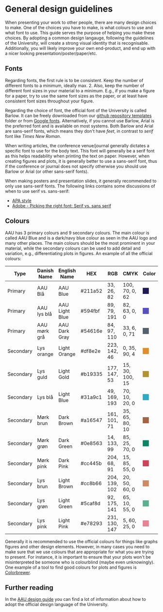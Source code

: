 # General design guidelines
When presenting your work to other people, there are many design choices to make.
One of the choices you have to make, is what colours to use and what font to use.
This guide serves the purpose of helping you make these choices.
By adopting a common design langauge, following the guidelines of the University, will create a strong visual identity that is recognisable.
Additionally, you will likely improve your own end-product, and end up with a nicer looking presentation/poster/paper/etc.

## Fonts
Regarding fonts, the first rule is to be consistent. 
Keep the number of different fonts to a minimum, ideally max. 2. Also, keep the number of different font sizes in your material to a minimum.
E.g., if you make a figure for a paper, try to use the same font sizes as the paper, or at least have consistent font sizes throughout your figure.

Regarding the choice of font, the official font of the University is called Barlow.
It can be freely downloaded from our [github repository templates](https://github.com/HolgerBovbjerg/AIS-wiki/tree/main/templates/) folder or from [Google fonts](https://fonts.google.com/specimen/Barlow).
Alternatively, if you cannot use Barlow, Arial is the preferred font and is available on most systems.
Both Barlow and Arial are sans-serif fonts, which means they don't have *feet*, in contrast to *serif* font like *Times New Roman*.

When writing articles, the conference venue/journal generally dictates a specific font to use for the body text. 
This font will generally be a serif font as this helps readability when printing the text on paper.
However, when creating figures and plots, it is generally better to use a sans-serif font, thus if the conference or journal does not specify otherwise you should use Barlow or Arial (or other sans-serif fonts).

When making posters and presentation slides, it generally recommended to only use sans-serif fonts.
The following links contains some discussions of when to use serif vs. sans-serif:

* [APA style](https://apastyle.apa.org/style-grammar-guidelines/paper-format/font)
* [Adobe - Picking the right font: Serif vs. sans serif](https://www.adobe.com/creativecloud/design/discover/serif-vs-sans-serif.html)


## Colours
AAU has 3 primary colours and 9 secondary colours. The main colour is called AAU Blue and is a dark/navy blue colour as seen in the AAU logo and many other places.
The main colours should be the most prominent in your material, while the secondary colours can be used to add detail and variation, e.g., differentiating plots in figures.
An example of all the official colours:

| Type      | Danish Name  | English Name   | HEX      | RGB            | CMYK          | Color |
|-----------|--------------|----------------|----------|---------------|--------------|--------|
| Primary   | AAU Blå      | AAU Blue       | #211a52  | 33, 26, 82    | 100, 70, 0, 62 | <span style="display:inline-block;width:20px;height:20px;background-color:#211a52;"></span> |
| Primary   | AAU lys blå  | AAU Light Blue | #594fbf  | 89, 79, 191  | 82, 63, 0, 0 | <span style="display:inline-block;width:20px;height:20px;background-color:#594fbf;"></span> |
| Primary   | AAU mørk grå | AAU Dark Gray  | #54616e  | 84, 97, 110  | 33, 6, 0, 71 | <span style="display:inline-block;width:20px;height:20px;background-color:#54616e;"></span> |
| Secondary | Lys orange   | Light Orange   | #df8e2e  | 223, 142, 46  | 0, 35, 90, 4 | <span style="display:inline-block;width:20px;height:20px;background-color:#df8e2e;"></span> |
| Secondary | Lys guld     | Light Gold     | #b19335  | 177, 147, 53  | 15, 30, 100, 15 | <span style="display:inline-block;width:20px;height:20px;background-color:#b19335;"></span> |
| Secondary | Lys blå      | Light Blue     | #31a9c1  | 49, 169, 193  | 70, 10, 20, 0 | <span style="display:inline-block;width:20px;height:20px;background-color:#31a9c1;"></span> |
| Secondary | Mørk brun    | Dark Brown     | #a16547  | 161, 101, 71  | 35, 65, 80, 10 | <span style="display:inline-block;width:20px;height:20px;background-color:#a16547;"></span> |
| Secondary | Mørk grøn    | Dark Green     | #0e8563  | 14, 133, 99   | 85, 25, 70, 0 | <span style="display:inline-block;width:20px;height:20px;background-color:#0e8563;"></span> |
| Secondary | Mørk pink    | Dark Pink      | #cc445b  | 204, 68, 91   | 15, 85, 55, 0 | <span style="display:inline-block;width:20px;height:20px;background-color:#cc445b;"></span> |
| Secondary | Lys brun     | Light Brown    | #cc8b66  | 204, 139, 102 | 20, 50, 60, 0 | <span style="display:inline-block;width:20px;height:20px;background-color:#cc8b66;"></span> |
| Secondary | Lys grøn     | Light Green    | #5caf8d  | 92, 175, 141  | 65, 10, 55, 0 | <span style="display:inline-block;width:20px;height:20px;background-color:#5caf8d;"></span> |
| Secondary | Lys pink     | Light Pink     | #e78293  | 231, 130, 147 | 5, 60, 25, 0 | <span style="display:inline-block;width:20px;height:20px;background-color:#e78293;"></span> |

Generally it is recommended to use the official colours for things like graphs figures and other design elements.
However, in many cases you need to make sure that we use colours that are appropriate for what you are trying to present.
For instance, it is important to ensure that your plots won't be misinterpreted be someone who is colourblind (maybe even unknowingly).
One example of a tool to find good colours for plots and figures is [Colorbrewer](https://colorbrewer2.org/).

## Further reading
In the [AAU design guide](https://www.aaukommunikation.aau.dk/design-og-skabeloner) you can find a lot of information about how to adopt the official design language of the University.
